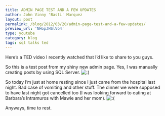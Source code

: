 ```yaml
---
title: ADMIN PAGE TEST AND A FEW UPDATES
author: John Vinny 'Basti' Marquez
layout: post
permalink: /blog/2012/03/20/admin-page-test-and-a-few-updates/
preview_url: 'NHopJHSlVo4'
type: youtube
category: blog
tags: sql talks ted
---
```

Here&#8217;s a TED video I recently watched that I&#8217;d like to share to you guys.

<span class="dropcap1">S</span>o this is a test post from my shiny new admin page. Yes, I was manually creating posts by using SQL Server. <img src="http://johnvinnymarquez.net/wp-includes/images/smilies/icon_smile.gif" alt=":)" class="wp-smiley" /> 

So today I&#8217;m just at home resting since I just came from the hospital last night. Bad case of vomiting and other stuff. The dinner we were supposed to have last night got cancelled too (I was looking forward to eating at Barbara&#8217;s Intramuros with Mawie and her mom). <img src="http://johnvinnymarquez.net/wp-includes/images/smilies/icon_sad.gif" alt=":(" class="wp-smiley" /> 

Anyways, time to rest.